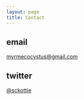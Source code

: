 ```yaml
---
layout: page
title: Contact
---
```


## email

[myrmecocystus@gmail.com](mailto:myrmecocystus@gmail.com)

## twitter

[@sckottie](https://twitter.com/sckottie)
